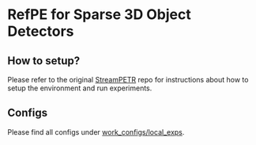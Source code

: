 # RefPE for Sparse 3D Object Detectors

## How to setup?

Please refer to the original [StreamPETR](https://github.com/exiawsh/StreamPETR) repo for instructions about how to setup the environment and run experiments. 

## Configs

Please find all configs under [work_configs/local_exps](https://github.com/ChenhongyiYang/WidthFormer/tree/master/StreamPETR/work_configs/local_exps/).
